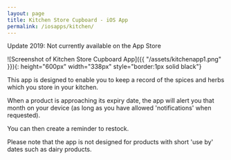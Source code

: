 ```yaml
---
layout: page
title: Kitchen Store Cupboard - iOS App
permalink: /iosapps/kitchen/
---
```

Update 2019: Not currently available on the App Store

![Screenshot of Kitchen Store Cupboard App]({{ "/assets/kitchenapp1.png" }}){: height="600px" width="338px" style="border:1px solid black"}

This app is designed to enable you to keep a record of the spices and herbs which you store in your kitchen. 

When a product is approaching its expiry date, the app will alert you that month on your device (as long as you have allowed 'notifications' when requested).

You can then create a reminder to restock.

Please note that the app is not designed for products with short 'use by' dates such as dairy products.
